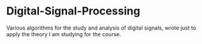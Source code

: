 # Digital-Signal-Processing
Various algorithms for the study and analysis of digital signals, wrote just to apply the theory I am studying for the course.

